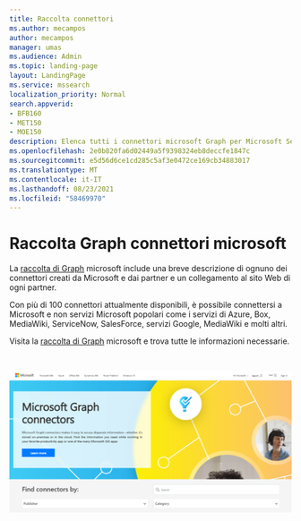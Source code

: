 ```yaml
---
title: Raccolta connettori
ms.author: mecampos
author: mecampos
manager: umas
ms.audience: Admin
ms.topic: landing-page
layout: LandingPage
ms.service: mssearch
localization_priority: Normal
search.appverid:
- BFB160
- MET150
- MOE150
description: Elenca tutti i connettori microsoft Graph per Microsoft Search
ms.openlocfilehash: 2e0b820fa6d02449a5f9398324eb8deccfe1847c
ms.sourcegitcommit: e5d56d6ce1cd285c5af3e0472ce169cb34883017
ms.translationtype: MT
ms.contentlocale: it-IT
ms.lasthandoff: 08/23/2021
ms.locfileid: "58469970"
---
```

# <a name="microsoft-graph-connectors-gallery"></a>Raccolta Graph connettori microsoft

La [raccolta di Graph](http://www.microsoft.com/microsoft-search/connectors) microsoft include una breve descrizione di ognuno dei connettori creati da Microsoft e dai partner e un collegamento al sito Web di ogni partner.

Con più di 100 connettori attualmente disponibili, è possibile connettersi a Microsoft e non servizi Microsoft popolari come i servizi di Azure, Box, MediaWiki, ServiceNow, SalesForce, servizi Google, MediaWiki e molti altri.

Visita la [raccolta di Graph](http://www.microsoft.com/microsoft-search/connectors) microsoft e trova tutte le informazioni necessarie.

<br>

![Immagine che mostra la raccolta di nuovi connettori.](media/connectors-gallery.png)
